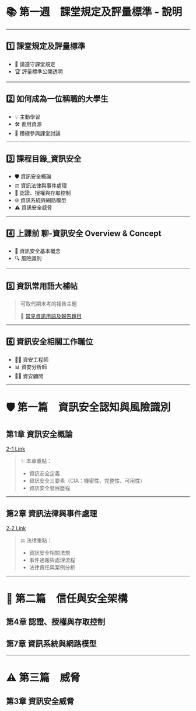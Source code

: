 # 📚 第一週　課堂規定及評量標準 - 說明

---

## 1️⃣ 課堂規定及評量標準
- 📌 請遵守課堂規定
- 🏆 評量標準公開透明

---

## 2️⃣ 如何成為一位稱職的大學生
- 💡 主動學習
- 🛠️ 善用資源
- 🤝 積極參與課堂討論

---

## 3️⃣ 課程目錄_資訊安全
- 🛡️ 資訊安全概論
- ⚖️ 資訊法律與事件處理
- 🔐 認證、授權與存取控制
- 🌐 資訊系統與網路模型
- ⚠️ 資訊安全威脅

---

## 4️⃣ 上課前 聊-資訊安全 Overview & Concept
- 🧠 資訊安全基本概念
- 🔍 風險識別

---

## 5️⃣ 資訊常用語大補帖
> 可取代期末考的報告主題
>
> 🔗 [常見資訊用語及報告題目](1-5.常見資訊用語_及_同學可以報告_取代期中期未考的題目.txt)

---

## 6️⃣ 資訊安全相關工作職位
- 👨‍💻 資安工程師
- 📊 資安分析師
- 🧑‍🏫 資安顧問

---

# 🛡️ 第一篇　資訊安全認知與風險識別

## 第1章 資訊安全概論
[2-1 Link]()

> ✨ 本章重點：
> - 資訊安全定義
> - 資訊安全三要素（CIA：機密性、完整性、可用性）
> - 資訊安全發展歷程

---

## 第2章 資訊法律與事件處理

[2-2 Link](CH01資訊安全概論.pptx)

> ⚖️ 法律重點：
> - 資訊安全相關法規
> - 事件通報與處理流程
> - 法律責任與案例分析

---

# 🔐 第二篇　信任與安全架構

## 第4章 認證、授權與存取控制

## 第7章 資訊系統與網路模型

---

# ⚠️ 第三篇　威脅

## 第3章 資訊安全威脅
